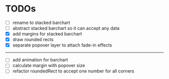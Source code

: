 # TODOs

- [ ] rename to stacked barchart
- [ ] abstract stacked barchart so it can accept any data
- [x] add margins for stacked barchart
- [x] draw rounded rects
- [x] separate popover layer to attach fade-in effects

---

- [ ] add animation for barchart
- [ ] calculate margin with popover size
- [ ] refactor roundedRect to accept one number for all corners
